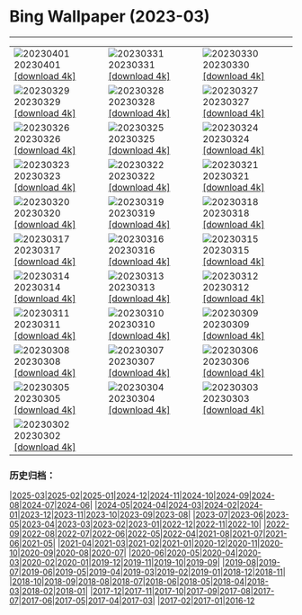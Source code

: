 # Bing Wallpaper (2023-03)
**************

<table><tr><td><img class="wallpaper" src="https://www.bing.com/th?id=OHR.FrogMonth_ZH-CN3874143397_1920x1080.jpg" alt="20230401"> 20230401 <a href="https://www.bing.com/th?id=OHR.FrogMonth_ZH-CN3874143397_UHD.jpg">[download 4k]</a></td><td><img class="wallpaper" src="https://www.bing.com/th?id=OHR.SteyrRiver_ZH-CN3175702026_1920x1080.jpg" alt="20230331"> 20230331 <a href="https://www.bing.com/th?id=OHR.SteyrRiver_ZH-CN3175702026_UHD.jpg">[download 4k]</a></td><td><img class="wallpaper" src="https://www.bing.com/th?id=OHR.PeacockFeathers_ZH-CN3403145691_1920x1080.jpg" alt="20230330"> 20230330 <a href="https://www.bing.com/th?id=OHR.PeacockFeathers_ZH-CN3403145691_UHD.jpg">[download 4k]</a></td></tr><tr><td><img class="wallpaper" src="https://www.bing.com/th?id=OHR.NuzzleManatee_ZH-CN3263788190_1920x1080.jpg" alt="20230329"> 20230329 <a href="https://www.bing.com/th?id=OHR.NuzzleManatee_ZH-CN3263788190_UHD.jpg">[download 4k]</a></td><td><img class="wallpaper" src="https://www.bing.com/th?id=OHR.MWDolomites_ZH-CN2886991396_1920x1080.jpg" alt="20230328"> 20230328 <a href="https://www.bing.com/th?id=OHR.MWDolomites_ZH-CN2886991396_UHD.jpg">[download 4k]</a></td><td><img class="wallpaper" src="https://www.bing.com/th?id=OHR.NYCClouds_ZH-CN2585785154_1920x1080.jpg" alt="20230327"> 20230327 <a href="https://www.bing.com/th?id=OHR.NYCClouds_ZH-CN2585785154_UHD.jpg">[download 4k]</a></td></tr><tr><td><img class="wallpaper" src="https://www.bing.com/th?id=OHR.WildAnza_ZH-CN2384861750_1920x1080.jpg" alt="20230326"> 20230326 <a href="https://www.bing.com/th?id=OHR.WildAnza_ZH-CN2384861750_UHD.jpg">[download 4k]</a></td><td><img class="wallpaper" src="https://www.bing.com/th?id=OHR.CecilBrewerStaircase_ZH-CN2117182176_1920x1080.jpg" alt="20230325"> 20230325 <a href="https://www.bing.com/th?id=OHR.CecilBrewerStaircase_ZH-CN2117182176_UHD.jpg">[download 4k]</a></td><td><img class="wallpaper" src="https://www.bing.com/th?id=OHR.WildGarlic_ZH-CN1869796625_1920x1080.jpg" alt="20230324"> 20230324 <a href="https://www.bing.com/th?id=OHR.WildGarlic_ZH-CN1869796625_UHD.jpg">[download 4k]</a></td></tr><tr><td><img class="wallpaper" src="https://www.bing.com/th?id=OHR.ChavarocheWinter_ZH-CN1842519491_1920x1080.jpg" alt="20230323"> 20230323 <a href="https://www.bing.com/th?id=OHR.ChavarocheWinter_ZH-CN1842519491_UHD.jpg">[download 4k]</a></td><td><img class="wallpaper" src="https://www.bing.com/th?id=OHR.LakePowellAerial_ZH-CN1427611965_1920x1080.jpg" alt="20230322"> 20230322 <a href="https://www.bing.com/th?id=OHR.LakePowellAerial_ZH-CN1427611965_UHD.jpg">[download 4k]</a></td><td><img class="wallpaper" src="https://www.bing.com/th?id=OHR.ColourDay_ZH-CN1032554089_1920x1080.jpg" alt="20230321"> 20230321 <a href="https://www.bing.com/th?id=OHR.ColourDay_ZH-CN1032554089_UHD.jpg">[download 4k]</a></td></tr><tr><td><img class="wallpaper" src="https://www.bing.com/th?id=OHR.PurpleCrocus_ZH-CN0891528297_1920x1080.jpg" alt="20230320"> 20230320 <a href="https://www.bing.com/th?id=OHR.PurpleCrocus_ZH-CN0891528297_UHD.jpg">[download 4k]</a></td><td><img class="wallpaper" src="https://www.bing.com/th?id=OHR.BarnOwlWinter_ZH-CN5484796826_1920x1080.jpg" alt="20230319"> 20230319 <a href="https://www.bing.com/th?id=OHR.BarnOwlWinter_ZH-CN5484796826_UHD.jpg">[download 4k]</a></td><td><img class="wallpaper" src="https://www.bing.com/th?id=OHR.MarsTars_ZH-CN0496313394_1920x1080.jpg" alt="20230318"> 20230318 <a href="https://www.bing.com/th?id=OHR.MarsTars_ZH-CN0496313394_UHD.jpg">[download 4k]</a></td></tr><tr><td><img class="wallpaper" src="https://www.bing.com/th?id=OHR.BallyvooneyCove_ZH-CN0284564457_1920x1080.jpg" alt="20230317"> 20230317 <a href="https://www.bing.com/th?id=OHR.BallyvooneyCove_ZH-CN0284564457_UHD.jpg">[download 4k]</a></td><td><img class="wallpaper" src="https://www.bing.com/th?id=OHR.ChengduPanda_ZH-CN0043208941_1920x1080.jpg" alt="20230316"> 20230316 <a href="https://www.bing.com/th?id=OHR.ChengduPanda_ZH-CN0043208941_UHD.jpg">[download 4k]</a></td><td><img class="wallpaper" src="https://www.bing.com/th?id=OHR.AgueroSpain_ZH-CN9622864502_1920x1080.jpg" alt="20230315"> 20230315 <a href="https://www.bing.com/th?id=OHR.AgueroSpain_ZH-CN9622864502_UHD.jpg">[download 4k]</a></td></tr><tr><td><img class="wallpaper" src="https://www.bing.com/th?id=OHR.CyprusMaze_ZH-CN9448060895_1920x1080.jpg" alt="20230314"> 20230314 <a href="https://www.bing.com/th?id=OHR.CyprusMaze_ZH-CN9448060895_UHD.jpg">[download 4k]</a></td><td><img class="wallpaper" src="https://www.bing.com/th?id=OHR.LionessesNap_ZH-CN9240393299_1920x1080.jpg" alt="20230313"> 20230313 <a href="https://www.bing.com/th?id=OHR.LionessesNap_ZH-CN9240393299_UHD.jpg">[download 4k]</a></td><td><img class="wallpaper" src="https://www.bing.com/th?id=OHR.SouthDownsSheep_ZH-CN8986424729_1920x1080.jpg" alt="20230312"> 20230312 <a href="https://www.bing.com/th?id=OHR.SouthDownsSheep_ZH-CN8986424729_UHD.jpg">[download 4k]</a></td></tr><tr><td><img class="wallpaper" src="https://www.bing.com/th?id=OHR.LongWharf_ZH-CN8793669955_1920x1080.jpg" alt="20230311"> 20230311 <a href="https://www.bing.com/th?id=OHR.LongWharf_ZH-CN8793669955_UHD.jpg">[download 4k]</a></td><td><img class="wallpaper" src="https://www.bing.com/th?id=OHR.EdaleValley_ZH-CN8464524952_1920x1080.jpg" alt="20230310"> 20230310 <a href="https://www.bing.com/th?id=OHR.EdaleValley_ZH-CN8464524952_UHD.jpg">[download 4k]</a></td><td><img class="wallpaper" src="https://www.bing.com/th?id=OHR.WaimeaRainbow_ZH-CN1127225170_1920x1080.jpg" alt="20230309"> 20230309 <a href="https://www.bing.com/th?id=OHR.WaimeaRainbow_ZH-CN1127225170_UHD.jpg">[download 4k]</a></td></tr><tr><td><img class="wallpaper" src="https://www.bing.com/th?id=OHR.WhitehorseAurora_ZH-CN0978404088_1920x1080.jpg" alt="20230308"> 20230308 <a href="https://www.bing.com/th?id=OHR.WhitehorseAurora_ZH-CN0978404088_UHD.jpg">[download 4k]</a></td><td><img class="wallpaper" src="https://www.bing.com/th?id=OHR.YuanyangChina_ZH-CN7360249295_1920x1080.jpg" alt="20230307"> 20230307 <a href="https://www.bing.com/th?id=OHR.YuanyangChina_ZH-CN7360249295_UHD.jpg">[download 4k]</a></td><td><img class="wallpaper" src="https://www.bing.com/th?id=OHR.IcelandHorses_ZH-CN7213041152_1920x1080.jpg" alt="20230306"> 20230306 <a href="https://www.bing.com/th?id=OHR.IcelandHorses_ZH-CN7213041152_UHD.jpg">[download 4k]</a></td></tr><tr><td><img class="wallpaper" src="https://www.bing.com/th?id=OHR.HuggingKanga_ZH-CN1045131695_1920x1080.jpg" alt="20230305"> 20230305 <a href="https://www.bing.com/th?id=OHR.HuggingKanga_ZH-CN1045131695_UHD.jpg">[download 4k]</a></td><td><img class="wallpaper" src="https://www.bing.com/th?id=OHR.PicoVolcano_ZH-CN6865997792_1920x1080.jpg" alt="20230304"> 20230304 <a href="https://www.bing.com/th?id=OHR.PicoVolcano_ZH-CN6865997792_UHD.jpg">[download 4k]</a></td><td><img class="wallpaper" src="https://www.bing.com/th?id=OHR.OrcaNorway_ZH-CN6101327628_1920x1080.jpg" alt="20230303"> 20230303 <a href="https://www.bing.com/th?id=OHR.OrcaNorway_ZH-CN6101327628_UHD.jpg">[download 4k]</a></td></tr><tr><td><img class="wallpaper" src="https://www.bing.com/th?id=OHR.NegratinSpain_ZH-CN5916944876_1920x1080.jpg" alt="20230302"> 20230302 <a href="https://www.bing.com/th?id=OHR.NegratinSpain_ZH-CN5916944876_UHD.jpg">[download 4k]</a></td><td></td><td></td></tr></table>

### 历史归档：

|[2025-03](/../2025-03/2025-03.md)|[2025-02](/../2025-02/2025-02.md)|[2025-01](/../2025-01/2025-01.md)|[2024-12](/../2024-12/2024-12.md)|[2024-11](/../2024-11/2024-11.md)|[2024-10](/../2024-10/2024-10.md)|[2024-09](/../2024-09/2024-09.md)|[2024-08](/../2024-08/2024-08.md)|[2024-07](/../2024-07/2024-07.md)|[2024-06](/../2024-06/2024-06.md)|
|[2024-05](/../2024-05/2024-05.md)|[2024-04](/../2024-04/2024-04.md)|[2024-03](/../2024-03/2024-03.md)|[2024-02](/../2024-02/2024-02.md)|[2024-01](/../2024-01/2024-01.md)|[2023-12](/../2023-12/2023-12.md)|[2023-11](/../2023-11/2023-11.md)|[2023-10](/../2023-10/2023-10.md)|[2023-09](/../2023-09/2023-09.md)|[2023-08](/../2023-08/2023-08.md)|
|[2023-07](/../2023-07/2023-07.md)|[2023-06](/../2023-06/2023-06.md)|[2023-05](/../2023-05/2023-05.md)|[2023-04](/../2023-04/2023-04.md)|[2023-03](/2023-03.md)|[2023-02](/../2023-02/2023-02.md)|[2023-01](/../2023-01/2023-01.md)|[2022-12](/../2022-12/2022-12.md)|[2022-11](/../2022-11/2022-11.md)|[2022-10](/../2022-10/2022-10.md)|
|[2022-09](/../2022-09/2022-09.md)|[2022-08](/../2022-08/2022-08.md)|[2022-07](/../2022-07/2022-07.md)|[2022-06](/../2022-06/2022-06.md)|[2022-05](/../2022-05/2022-05.md)|[2022-04](/../2022-04/2022-04.md)|[2021-08](/../2021-08/2021-08.md)|[2021-07](/../2021-07/2021-07.md)|[2021-06](/../2021-06/2021-06.md)|[2021-05](/../2021-05/2021-05.md)|
|[2021-04](/../2021-04/2021-04.md)|[2021-03](/../2021-03/2021-03.md)|[2021-02](/../2021-02/2021-02.md)|[2021-01](/../2021-01/2021-01.md)|[2020-12](/../2020-12/2020-12.md)|[2020-11](/../2020-11/2020-11.md)|[2020-10](/../2020-10/2020-10.md)|[2020-09](/../2020-09/2020-09.md)|[2020-08](/../2020-08/2020-08.md)|[2020-07](/../2020-07/2020-07.md)|
|[2020-06](/../2020-06/2020-06.md)|[2020-05](/../2020-05/2020-05.md)|[2020-04](/../2020-04/2020-04.md)|[2020-03](/../2020-03/2020-03.md)|[2020-02](/../2020-02/2020-02.md)|[2020-01](/../2020-01/2020-01.md)|[2019-12](/../2019-12/2019-12.md)|[2019-11](/../2019-11/2019-11.md)|[2019-10](/../2019-10/2019-10.md)|[2019-09](/../2019-09/2019-09.md)|
|[2019-08](/../2019-08/2019-08.md)|[2019-07](/../2019-07/2019-07.md)|[2019-06](/../2019-06/2019-06.md)|[2019-05](/../2019-05/2019-05.md)|[2019-04](/../2019-04/2019-04.md)|[2019-03](/../2019-03/2019-03.md)|[2019-02](/../2019-02/2019-02.md)|[2019-01](/../2019-01/2019-01.md)|[2018-12](/../2018-12/2018-12.md)|[2018-11](/../2018-11/2018-11.md)|
|[2018-10](/../2018-10/2018-10.md)|[2018-09](/../2018-09/2018-09.md)|[2018-08](/../2018-08/2018-08.md)|[2018-07](/../2018-07/2018-07.md)|[2018-06](/../2018-06/2018-06.md)|[2018-05](/../2018-05/2018-05.md)|[2018-04](/../2018-04/2018-04.md)|[2018-03](/../2018-03/2018-03.md)|[2018-02](/../2018-02/2018-02.md)|[2018-01](/../2018-01/2018-01.md)|
|[2017-12](/../2017-12/2017-12.md)|[2017-11](/../2017-11/2017-11.md)|[2017-10](/../2017-10/2017-10.md)|[2017-09](/../2017-09/2017-09.md)|[2017-08](/../2017-08/2017-08.md)|[2017-07](/../2017-07/2017-07.md)|[2017-06](/../2017-06/2017-06.md)|[2017-05](/../2017-05/2017-05.md)|[2017-04](/../2017-04/2017-04.md)|[2017-03](/../2017-03/2017-03.md)|
|[2017-02](/../2017-02/2017-02.md)|[2017-01](/../2017-01/2017-01.md)|[2016-12](/../2016-12/2016-12.md)